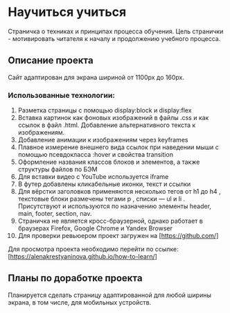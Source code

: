 # Научиться учиться
Страничка о техниках и принципах процесса обучения. Цель странички - мотивировать читателя к началу и продолжению учебного процесса.

## Описание проекта
Сайт адаптирован для экрана шириной от 1100px до 160px.
### Использованные технологии:
1. Разметка страницы с помощью display:block и display:flex
2. Вставка картинок как фоновых изображений в файлы .css и как ссылок в файл .html. Добавление альтернативного текста к изображениям.
3. Добавление анимации к изображениям через keyframes
4. Плавное измерение внешнего вида ссылок при наведении мыши с помощью псевдокласса :hover и свойства transition
5. Оформление названия классов блоков и элементов, а также структуры файлов по БЭМ
6. Для вставки видео с YouTube используется iframe
7. В футер добавлены кликабельные иконки, текст и ссылки
8. Для вёрстки заголовков применяются несколько тегов от h1 до h4 , текстовые блоки размечены тегами p , списки — ul и li . Присутствуют и используются по назначению элементы header, main, footer, section, nav.
9. Страничка не является кросс-браузерной, однако работает в браузерах Firefox, Google Chrome и Yandex Browser
10. Для проверки ревьюером проект загружен на [https://github.com/]

Для просмотра проекта необходимо перейти по ссылке: [https://alenakrestyaninova.github.io/how-to-learn/]

## Планы по доработке проекта
Планируется сделать страницу адаптированной для любой ширины экрана, в том числе, для мобильных устройств.